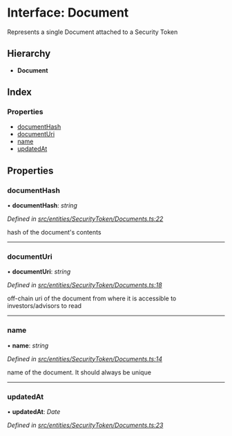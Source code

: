 # Interface: Document

Represents a single Document attached to a Security Token

## Hierarchy

- **Document**

## Index

### Properties

- [documentHash](_entities_securitytoken_documents_.document.md#documenthash)
- [documentUri](_entities_securitytoken_documents_.document.md#documenturi)
- [name](_entities_securitytoken_documents_.document.md#name)
- [updatedAt](_entities_securitytoken_documents_.document.md#updatedat)

## Properties

### documentHash

• **documentHash**: _string_

_Defined in [src/entities/SecurityToken/Documents.ts:22](https://github.com/PolymathNetwork/polymath-sdk/blob/d80c6e9/src/entities/SecurityToken/Documents.ts#L22)_

hash of the document's contents

---

### documentUri

• **documentUri**: _string_

_Defined in [src/entities/SecurityToken/Documents.ts:18](https://github.com/PolymathNetwork/polymath-sdk/blob/d80c6e9/src/entities/SecurityToken/Documents.ts#L18)_

off-chain uri of the document from where it is accessible to investors/advisors to read

---

### name

• **name**: _string_

_Defined in [src/entities/SecurityToken/Documents.ts:14](https://github.com/PolymathNetwork/polymath-sdk/blob/d80c6e9/src/entities/SecurityToken/Documents.ts#L14)_

name of the document. It should always be unique

---

### updatedAt

• **updatedAt**: _Date_

_Defined in [src/entities/SecurityToken/Documents.ts:23](https://github.com/PolymathNetwork/polymath-sdk/blob/d80c6e9/src/entities/SecurityToken/Documents.ts#L23)_
